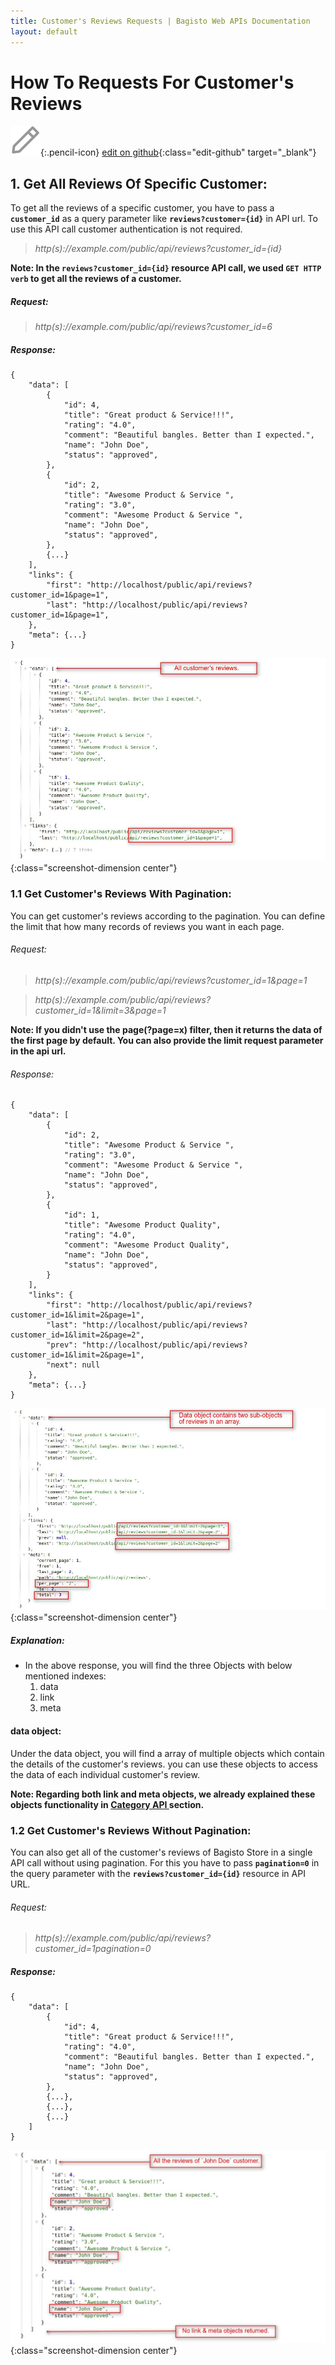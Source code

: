 ```yaml
---
title: Customer's Reviews Requests | Bagisto Web APIs Documentation
layout: default
---
```


# How To Requests For Customer's Reviews
![](assets/images/icons/Icon-Pencil-Large.svg){:.pencil-icon}
[edit on github](https://github.com/bagisto/bagisto-docs/blob/master/api_customer_review.md){:class="edit-github" target="_blank"}

## 1. Get All Reviews Of Specific Customer: <a id="get-reviews-of-customer"></a>
To get all the reviews of a specific customer, you have to pass a **`customer_id`** as a query parameter like **`reviews?customer={id}`** in API url. To use this API call customer authentication is not required.

> *http(s)://example.com/public/api/reviews?customer_id={id}*

**Note: In the `reviews?customer_id={id}` resource API call, we used `GET HTTP verb` to get all the reviews of a customer.**

##### Request:

> *http(s)://example.com/public/api/reviews?customer_id=6*

##### Response:
    {
        "data": [
            {
                "id": 4,
                "title": "Great product & Service!!!",
                "rating": "4.0",
                "comment": "Beautiful bangles. Better than I expected.",
                "name": "John Doe",
                "status": "approved",
            },
            {
                "id": 2,
                "title": "Awesome Product & Service ",
                "rating": "3.0",
                "comment": "Awesome Product & Service ",
                "name": "John Doe",
                "status": "approved",
            },
            {...}
        ],
        "links": {
            "first": "http://localhost/public/api/reviews?customer_id=1&page=1",
            "last": "http://localhost/public/api/reviews?customer_id=1&page=1",
        },
        "meta": {...}
    }

![bagisto_reviews_cust_id](assets/images/Bagisto_Api/bagisto_reviews_cust_id.jpg){:class="screenshot-dimension center"}


### 1.1 Get Customer's Reviews With Pagination: <a id="get-customer-reviews-pagination"></a>
You can get customer's reviews according to the pagination. You can define the limit that how many records of reviews you want in each page.

###### Request:

> *http(s)://example.com/public/api/reviews?customer_id=1&page=1*

> *http(s)://example.com/public/api/reviews?customer_id=1&limit=3&page=1*

**Note: If you didn't use the page(?page=x) filter, then it returns the data of the first page by default. You can also provide the limit request parameter in the api url.**

###### Response:
    {
        "data": [
            {
                "id": 2,
                "title": "Awesome Product & Service ",
                "rating": "3.0",
                "comment": "Awesome Product & Service ",
                "name": "John Doe",
                "status": "approved",
            },
            {
                "id": 1,
                "title": "Awesome Product Quality",
                "rating": "4.0",
                "comment": "Awesome Product Quality",
                "name": "John Doe",
                "status": "approved",
            }
        ],
        "links": {
            "first": "http://localhost/public/api/reviews?customer_id=1&limit=2&page=1",
            "last": "http://localhost/public/api/reviews?customer_id=1&limit=2&page=2",
            "prev": "http://localhost/public/api/reviews?customer_id=1&limit=2&page=1",
            "next": null
        },
        "meta": {...}
    }

![bagisto_reviews_cust_page](assets/images/Bagisto_Api/bagisto_reviews_cust_page.jpg){:class="screenshot-dimension center"}

##### Explanation:

* In the above response, you will find the three Objects with below mentioned indexes:
    1. data
    2. link
    3. meta

#### data object:

Under the data object, you will find a array of multiple objects which contain the details of the customer's reviews. you can use these objects to access the data of each individual customer's review.

**Note: Regarding both link and meta objects, we already explained these objects functionality in <a href="api_category.html#link-object" target="_blank" class="bagsito-link"> Category API </a> section.**


### 1.2 Get Customer's Reviews Without Pagination:
You can also get all of the customer's reviews of Bagisto Store in a single API call without using pagination. For this you have to pass **`pagination=0`** in the query parameter with the **`reviews?customer_id={id}`** resource in API URL.

###### Request:

> *http(s)://example.com/public/api/reviews?customer_id=1pagination=0*

##### Response:
    {
        "data": [
            {
                "id": 4,
                "title": "Great product & Service!!!",
                "rating": "4.0",
                "comment": "Beautiful bangles. Better than I expected.",
                "name": "John Doe",
                "status": "approved",
            },
            {...},
            {...},
            {...}
        ]
    }

![bagisto_reviews_cust_no_page](assets/images/Bagisto_Api/bagisto_reviews_cust_no_page.jpg){:class="screenshot-dimension center"}